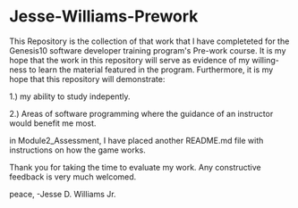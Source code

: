 # Jesse-Williams-Prework

This Repository is the collection of that work that I have completeted for the Genesis10 software developer training program's  Pre-work course. It is my hope that the work in this repository will serve as evidence of my willing-ness to learn the material featured in the program. Furthermore, it is my hope that this repository will demonstrate:

1.) my ability to study indepently. 

2.) Areas of software programming where the guidance of an instructor would benefit me most. 




in Module2_Assessment, I have placed another README.md file with instructions on how the game works.

Thank you for taking the time to evaluate my work. Any constructive feedback is very much welcomed. 

peace,
-Jesse D. Williams Jr.
